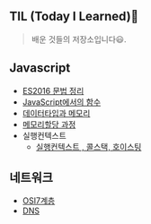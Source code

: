 ## TIL (Today I **Learned**)📖

> 배운 것들의 저장소입니다😃.

## Javascript

- [ES2016 문법 정리](JavaScript/ES6/README.md#let--const)
- [JavaScript에서의 함수](JavaScript/Function/README.md#일급-객체로서의-함수)
- [데이터타입과 메모리](JavaScript/%EB%8D%B0%EC%9D%B4%ED%84%B0%ED%83%80%EC%9E%85%EA%B3%BC%EB%A9%94%EB%AA%A8%EB%A6%AC//README.md#)
- [메모리할당 과정](JavaScript/%EB%A9%94%EB%AA%A8%EB%A6%AC%ED%95%A0%EB%8B%B9/README.md#)
- 실행컨텍스트
  - [실행컨텍스트 , 콜스택, 호이스팅](JavaScript/%EC%8B%A4%ED%96%89%20%EC%BB%A8%ED%85%8D%EC%8A%A4%ED%8A%B8//%EC%8B%A4%ED%96%89%EC%BB%A8%ED%85%8D%EC%8A%A4%ED%8A%B8%2C%ED%98%B8%EC%9D%B4%EC%8A%A4%ED%8C%85/README.md)

## 네트워크

- [OSI7계층](네트워크/OSI7%EA%B3%84%EC%B8%B5/README.md#)
- [DNS](네트워크/DNS/README.md#DNS)

